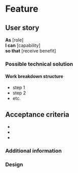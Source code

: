 # Feature

## User story

**As** [role]
<br>**I can** [capability]
<br>**so that** [receive benefit]

### Possible technical solution

#### Work breakdown structure

<!--  -->

- step 1
- step 2
- etc.

## Acceptance criteria

<!-- Notes about what the story must do in order for the product owner to accept it as complete -->

-
-
-

### Additional information

<!-- References, external dependencies, etc. -->

### Design

<!-- Maybe add later -->